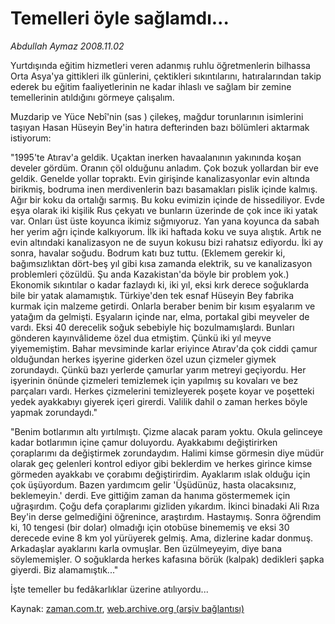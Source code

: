 # Temelleri öyle sağlamdı...

*Abdullah Aymaz 2008.11.02*

<tr><td class="metin" colspan="2" style="padding-top: 20px; padding-left: 5px; padding-right: 10px;">Yurtdışında eğitim hizmetleri veren adanmış ruhlu öğretmenlerin bilhassa Orta Asya'ya gittikleri ilk günlerini, çektikleri sıkıntılarını, hatıralarından takip ederek bu eğitim faaliyetlerinin ne kadar ihlaslı ve sağlam bir zemine temellerinin atıldığını görmeye çalışalım.</td></tr><tr><td class="metin" colspan="2" style="padding-top: 20px; padding-left: 5px; padding-right: 10px;"><p> Muzdarip ve Yüce Nebî'nin (sas ) çilekeş, mağdur torunlarının isimlerini taşıyan Hasan Hüseyin Bey'in hatıra defterinden bazı bölümleri aktarmak istiyorum:
<p> "1995'te Atırav'a geldik. Uçaktan inerken havaalanının yakınında koşan develer gördüm. Oranın çöl olduğunu anladım. Çok bozuk yollardan bir eve geldik. Genelde yollar topraktı. Evin girişinde kanalizasyonlar evin altında birikmiş, bodruma inen merdivenlerin bazı basamakları pislik içinde kalmış. Ağır bir koku da ortalığı sarmış. Bu koku evimizin içinde de hissediliyor. Evde eşya olarak iki kişilik Rus çekyatı ve bunların üzerinde de çok ince iki yatak var. Onları üst üste koyunca ikimiz sığmıyoruz. Yan yana koyunca da sabah her yerim ağrı içinde kalkıyorum. İlk iki haftada koku ve suya alıştık. Artık ne evin altındaki kanalizasyon ne de suyun kokusu bizi rahatsız ediyordu. İki ay sonra, havalar soğudu. Bodrum katı buz tuttu. (Eklemem gerekir ki, bağımsızlıktan dört-beş yıl gibi kısa zamanda elektrik, su ve kanalizasyon problemleri çözüldü. Şu anda Kazakistan'da böyle bir problem yok.) Ekonomik sıkıntılar o kadar fazlaydı ki, iki yıl, eksi kırk derece soğuklarda bile bir yatak alamamıştık. Türkiye'den tek esnaf Hüseyin Bey fabrika kurmak için malzeme getirdi. Onlarla beraber benim bir kısım eşyalarım ve yatağım da gelmişti. Eşyaların içinde nar, elma, portakal gibi meyveler de vardı. Eksi 40 derecelik soğuk sebebiyle hiç bozulmamışlardı. Bunları gönderen kayınvâlideme özel dua etmiştim. Çünkü iki yıl meyve yiyememiştim. Bahar mevsiminde karlar eriyince Atırav'da çok ciddi çamur olduğundan herkes işyerine giderken özel uzun çizmeler giymek zorundaydı. Çünkü bazı yerlerde çamurlar yarım metreyi geçiyordu. Her işyerinin önünde çizmeleri temizlemek için yapılmış su kovaları ve bez parçaları vardı. Herkes çizmelerini temizleyerek poşete koyar ve poşetteki yedek ayakkabıyı giyerek içeri girerdi. Valilik dahil o zaman herkes böyle yapmak zorundaydı."
<p> "Benim botlarımın altı yırtılmıştı. Çizme alacak param yoktu. Okula gelinceye kadar botlarımın içine çamur doluyordu. Ayakkabımı değiştirirken çoraplarımı da değiştirmek zorundaydım. Halimi kimse görmesin diye müdür olarak geç gelenleri kontrol ediyor gibi beklerdim ve herkes girince kimse görmeden ayakkabı ve çorabımı değiştirirdim. Ayaklarım ıslak olduğu için çok üşüyordum. Bazen yardımcım gelir 'Üşüdünüz, hasta olacaksınız, beklemeyin.' derdi. Eve gittiğim zaman da hanıma göstermemek için uğraşırdım. Çoğu defa çoraplarımı gizliden yıkardım. İkinci binadaki Ali Rıza Bey'in derse gelmediğini öğrenince, araştırdım. Hastaymış. Sonra öğrendim ki, 10 tengesi (bir dolar) olmadığı için otobüse binememiş ve eksi 30 derecede evine 8 km yol yürüyerek gelmiş. Ama, dizlerine kadar donmuş. Arkadaşlar ayaklarını karla ovmuşlar. Ben üzülmeyeyim, diye bana söylememişler. O soğuklarda herkes kafasına börük (kalpak) dedikleri şapka giyerdi. Biz alamamıştık..."
<p> İşte temeller bu fedâkarlıklar üzerine atılıyordu...<br/></p></p></p></p></td></tr>

Kaynak: [zaman.com.tr](http://zaman.com.tr/yazar.do?yazino=755826), [web.archive.org (arşiv bağlantısı)](http://web.archive.org/web/20090114193929/http://www.zaman.com.tr:80/yazar.do?yazino=755826)
